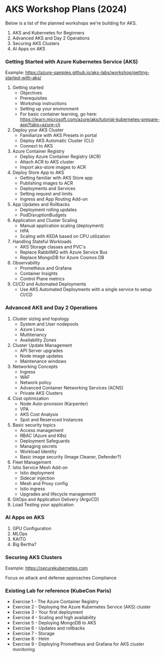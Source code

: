 # AKS Workshop Plans (2024)

Below is a list of the planned workshops we're building for AKS. 

1. AKS and Kubernetes for Beginners
2. Advanced AKS and Day 2 Operations
3. Securing AKS Clusters 
4. AI Apps on AKS

### Getting Started with Azure Kubernetes Service (AKS)
Example: https://azure-samples.github.io/aks-labs/workshop/getting-started-with-aks/ 

1. Getting started
    * Objectives
    * Prerequisites
    * Workshop instructions
    * Setting up your environment
    * For basic container learning, go here: https://learn.microsoft.com/azure/aks/tutorial-kubernetes-prepare-app?tabs=azure-cli 
2. Deploy your AKS Cluster
    * Familiarize with AKS Presets in portal
    * Deploy AKS Automatic Cluster (CLI)
    * Connect to AKS 
3. Azure Container Registry 
    * Deploy Azure Container Registry (ACR)
    * Attach ACR to AKS cluster
    * Import aks-store images to ACR
4. Deploy Store App to AKS
    * Getting familiar with AKS Store app 
    * Publishing images to ACR
    * Deployments and Services
    * Setting request and limits
    * Ingress and App Routing Add-on
5. App Updates and Rollbacks
    * Deployment rolling updates
    * PodDisruptionBudgets
6. Application and Cluster Scaling
    * Manual application scaling (deployment)
    * HPA
    * Scaling with KEDA based on CPU utilization
7. Handling Stateful Workloads
    * AKS Storage classes and PVC's
    * Replace RabbitMQ with Azure Service Bus
    * Replace MongoDB for Azure Cosmos DB
8. Observability
    * Prometheus and Grafana
    * Container Insights
    * Control Plane metrics
9. CI/CD and Automated Deployments
    * Use AKS Automated Deployments with a single service to setup CI/CD

### Advanced AKS and Day 2 Operations

1. Cluster sizing and topology
    * System and User nodepools
    * Azure Linux
    * Multitenancy
    * Availability Zones
2. Cluster Update Management
    * API Server upgrades
    * Node image updates
    * Maintenance windows
3. Networking Concepts
    * Ingress
    * WAF
    * Network policy
    * Advanced Container Networking Services (ACNS)
    * Private AKS Clusters
4. Cost optimization
    * Node Auto-provision (Karpenter)
    * VPA
    * AKS Cost Analysis
    * Spot and Reservced Instances
5. Basic security topics
    * Access management
    * RBAC (Azure and K8s)
    * Deployment Safeguards
    * Managing secrets
    * Workload Identity
    * Basic image security (Image Cleaner, Defender?)
6. Fleet Management
7. Istio Service Mesh Add-on
    * Istio deployment
    * Sidecar injection
    * Mesh and Proxy config
    * Istio ingress
    * Upgrades and lifecycle management
8. GitOps and Application Delivery (ArgoCD)
9. Load Testing your application

### AI Apps on AKS

1. GPU Configuration
2. MLOps
3. KAITO
4. Big Bertha? 

### Securing AKS Clusters
Example: https://securekubernetes.com

Focus on attack and defense approaches
Compliance

### Existing Lab for reference (KubeCon Paris)
  * Exercise 1 - The Azure Container Registry
  * Exercise 2 - Deploying the Azure Kubernetes Service (AKS) cluster
  * Exercise 3 - Your first deployment
  * Exercise 4 - Scaling and high availability
  * Exercise 5 - Deploying MongoDB to AKS
  * Exercise 6 - Updates and rollbacks
  * Exercise 7 - Storage
  * Exercise 8 - Helm
  * Exercise 9 - Deploying Prometheus and Grafana for AKS cluster monitoring
